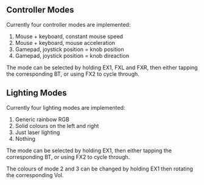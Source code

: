 ## Controller Modes
Currently four controller modes are implemented:
1. Mouse + keyboard, constant mouse speed
2. Mouse + keyboard, mouse acceleration
3. Gamepad, joystick position = knob position
4. Gamepad, joystick position = knob direaction

The mode can be selected by holding EX1, FXL and FXR, then either tapping the corresponding BT, or using FX2 to cycle through.

## Lighting Modes
Currently four lighting modes are implemented:
1. Generic rainbow RGB
2. Solid colours on the left and right
3. Just laser lighting
4. Nothing

The mode can be selected by holding EX1, then either tapping the corresponding BT, or using FX2 to cycle through.

The colours of mode 2 and 3 can be changed by holding EX1 then rotating the corresponding Vol.

